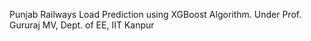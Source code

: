 Punjab Railways Load Prediction using XGBoost Algorithm. 
Under Prof. Gururaj MV, Dept. of EE, IIT Kanpur

